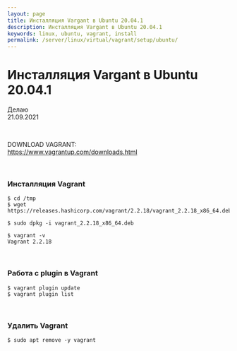 ```yaml
---
layout: page
title: Инсталляция Vargant в Ubuntu 20.04.1
description: Инсталляция Vargant в Ubuntu 20.04.1
keywords: linux, ubuntu, vagrant, install
permalink: /server/linux/virtual/vagrant/setup/ubuntu/
---
```


# Инсталляция Vargant в Ubuntu 20.04.1

Делаю  
21.09.2021

<br/>

DOWNLOAD VAGRANT:  
https://www.vagrantup.com/downloads.html

<br/>

### Инсталляция Vagrant

    $ cd /tmp
    $ wget https://releases.hashicorp.com/vagrant/2.2.18/vagrant_2.2.18_x86_64.deb

    $ sudo dpkg -i vagrant_2.2.18_x86_64.deb

    $ vagrant -v
    Vagrant 2.2.18

<br/>

### Работа с plugin в Vagrant

    $ vagrant plugin update
    $ vagrant plugin list

<br/>

### Удалить Vagrant

    $ sudo apt remove -y vagrant
